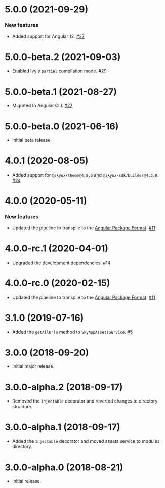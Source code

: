 # 5.0.0 (2021-09-29)

### New features

- Added support for Angular 12. [#27](https://github.com/blackbaud/skyux-assets/pull/27)

# 5.0.0-beta.2 (2021-09-03)

- Enabled Ivy's `partial` compilation mode. [#29](https://github.com/blackbaud/skyux-assets/pull/29)

# 5.0.0-beta.1 (2021-08-27)

- Migrated to Angular CLI. [#27](https://github.com/blackbaud/skyux-assets/pull/27)

# 5.0.0-beta.0 (2021-06-16)

- Initial beta release.

# 4.0.1 (2020-08-05)

- Added support for `@skyux/theme@4.8.0` and `@skyux-sdk/builder@4.3.0`. [#24](https://github.com/blackbaud/skyux-assets/pull/24)

# 4.0.0 (2020-05-11)

### New features

- Updated the pipeline to transpile to the [Angular Package Format](https://docs.google.com/document/d/1CZC2rcpxffTDfRDs6p1cfbmKNLA6x5O-NtkJglDaBVs/preview). [#11](https://github.com/blackbaud/skyux-assets/pull/11)

# 4.0.0-rc.1 (2020-04-01)

- Upgraded the development dependencies. [#14](https://github.com/blackbaud/skyux-assets/pull/14)

# 4.0.0-rc.0 (2020-02-15)

- Updated the pipeline to transpile to the [Angular Package Format](https://docs.google.com/document/d/1CZC2rcpxffTDfRDs6p1cfbmKNLA6x5O-NtkJglDaBVs/preview). [#11](https://github.com/blackbaud/skyux-assets/pull/11)

# 3.1.0 (2019-07-16)

- Added the `getAllUrls` method to `SkyAppAssetsService`. [#5](https://github.com/blackbaud/skyux-assets/pull/5)

# 3.0.0 (2018-09-20)

- Initial major release.

# 3.0.0-alpha.2 (2018-09-17)

- Removed the `Injectable` decorator and reverted changes to directory structure.

# 3.0.0-alpha.1 (2018-09-17)

- Added the `Injectable` decorator and moved assets service to modules directory.

# 3.0.0-alpha.0 (2018-08-21)

- Initial release.
